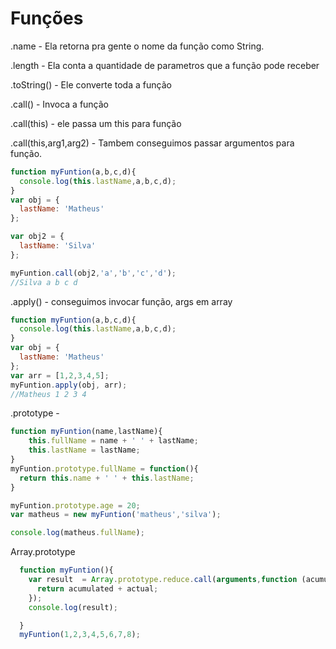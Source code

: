# Funções

.name - Ela retorna pra gente o nome da função como String.

.length - Ela conta a quantidade de parametros que a função pode receber

.toString() -  Ele converte toda a função

.call() - Invoca a função

.call(this) - ele passa um this para função

.call(this,arg1,arg2) - Tambem conseguimos passar argumentos para função.

```js
function myFuntion(a,b,c,d){
  console.log(this.lastName,a,b,c,d);
}
var obj = {
  lastName: 'Matheus'
};

var obj2 = {
  lastName: 'Silva'
};

myFuntion.call(obj2,'a','b','c','d');
//Silva a b c d
```

.apply() - conseguimos invocar função, args em array
```js
function myFuntion(a,b,c,d){
  console.log(this.lastName,a,b,c,d);
}
var obj = {
  lastName: 'Matheus'
};
var arr = [1,2,3,4,5];
myFuntion.apply(obj, arr);
//Matheus 1 2 3 4
```

.prototype -
```js
function myFuntion(name,lastName){
    this.fullName = name + ' ' + lastName;
    this.lastName = lastName;
}
myFuntion.prototype.fullName = function(){
  return this.name + ' ' + this.lastName;
}

myFuntion.prototype.age = 20;
var matheus = new myFuntion('matheus','silva');

console.log(matheus.fullName);

```

Array.prototype
```js
  function myFuntion(){
    var result  = Array.prototype.reduce.call(arguments,function (acumulated, actual,index) {
      return acumulated + actual;
    });
    console.log(result);

  }
  myFuntion(1,2,3,4,5,6,7,8);
```
